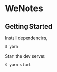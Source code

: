 # WeNotes

## Getting Started

Install dependencies,

```bash
$ yarn
```

Start the dev server,

```bash
$ yarn start
```
